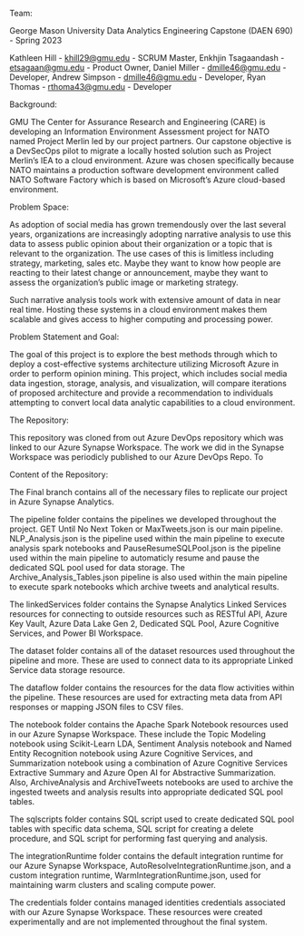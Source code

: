 Team:

  George Mason University 
  Data Analytics Engineering Capstone (DAEN 690) - Spring 2023

  Kathleen Hill - khill29@gmu.edu - SCRUM Master,
  Enkhjin Tsagaandash - etsagaan@gmu.edu - Product Owner,
  Daniel Miller - dmille46@gmu.edu - Developer,
  Andrew Simpson - dmille46@gmu.edu - Developer,
  Ryan Thomas - rthoma43@gmu.edu - Developer

Background:

   GMU The Center for Assurance Research and Engineering (CARE) is developing an Information Environment Assessment project for NATO named Project Merlin led by our project partners. Our capstone objective is a DevSecOps pilot to migrate a locally hosted solution such as Project Merlin’s IEA to a cloud environment. Azure was chosen specifically because NATO maintains a production software development environment called NATO Software Factory which is based on Microsoft’s Azure cloud-based environment. 

Problem Space:

  As adoption of social media has grown tremendously over the last several years, organizations are increasingly adopting narrative analysis to use this data to assess public opinion about their organization or a topic that is relevant to the organization. The use cases of this is limitless including strategy, marketing, sales etc. Maybe they want to know how people are reacting to their latest change or announcement, maybe they want to assess the organization’s public image or marketing strategy. 

  Such narrative analysis tools work with extensive amount of data in near real time. Hosting these systems in a cloud environment makes them scalable and gives access to higher computing and processing power.

Problem Statement and Goal:

  The goal of this project is to explore the best methods through which to deploy a cost-effective systems architecture utilizing Microsoft Azure in order to perform opinion mining. This project, which includes social media data ingestion, storage, analysis, and visualization, will compare iterations of proposed architecture and provide a recommendation to individuals attempting to convert local data analytic capabilities to a cloud environment. 
  
The Repository:

  This repository was cloned from out Azure DevOps repository which was linked to our Azure Synapse Workspace. The work we did in the Synapse Workspace was periodicly published to our Azure DevOps Repo. To 

Content of the Repository:

  The Final branch contains all of the necessary files to replicate our project in Azure Synapse Analytics.
  
  The pipeline folder contains the pipelines we developed throughout the project. GET Until No Next Token or MaxTweets.json is our main pipeline. NLP_Analysis.json is the pipeline used within the main pipeline to execute analysis spark notebooks and PauseResumeSQLPool.json is the pipeline used within the main pipeline to automaticly resume and pause the dedicated SQL pool used for data storage. The Archive_Analysis_Tables.json pipeline is also used within the main pipeline to execute spark notebooks which archive tweets and analytical results.
  
  The linkedServices folder contains the Synapse Analytics Linked Services resources for connecting to outside resources such as RESTful API, Azure Key Vault, Azure Data Lake Gen 2, Dedicated SQL Pool, Azure Cognitive Services, and Power BI Workspace.
  
  The dataset folder contains all of the dataset resources used throughout the pipeline and more. These are used to connect data to its appropriate Linked Service data storage resource.
  
  The dataflow folder contains the resources for the data flow activities within the pipeline. These resources are used for extracting meta data from API responses or mapping JSON files to CSV files.
  
  The notebook folder contains the Apache Spark Notebook resources used in our Azure Synapse Workspace. These include the Topic Modeling notebook using Scikit-Learn LDA, Sentiment Analysis notebook and Named Entity Recognition notebook using Azure Cognitive Services, and Summarization notebook using a combination of Azure Cognitive Services Extractive Summary and Azure Open AI for Abstractive Summarization. Also, ArchiveAnalysis and ArchiveTweets notebooks are used to archive the ingested tweets and analysis results into appropriate dedicated SQL pool tables.
  
  The sqlscripts folder contains SQL script used to create dedicated SQL pool tables with specific data schema, SQL script for creating a delete procedure, and SQL script for performing fast querying and analysis. 
  
  The integrationRuntime folder contains the default integration runtime for our Azure Synapse Workspace, AutoResolveIntegrationRuntime.json, and a custom integration runtime, WarmIntegrationRuntime.json, used for maintaining warm clusters and scaling compute power.
  
  The credentials folder contains managed identities credentials associated with our Azure Synapse Workspace. These resources were created experimentally and are not implemented throughout the final system. 
